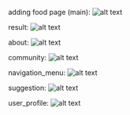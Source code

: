 adding food page (main):
![alt text](img/add_food_page.png)

result:
![alt text](img/result.png)

about:
![alt text](img/about_page.png)

community:
![alt text](img/community.png)

navigation_menu:
![alt text](img/navigation_menu.png)

suggestion:
![alt text](img/suggestion.png)

user_profile:
![alt text](img/user_profile.png)